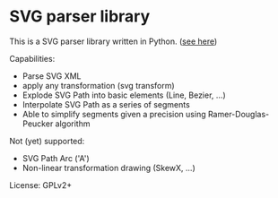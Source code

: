 SVG parser library
==================

This is a SVG parser library written in Python.
([see here](https://github.com/cjlano/svg]))

Capabilities:
 - Parse SVG XML
 - apply any transformation (svg transform)
 - Explode SVG Path into basic elements (Line, Bezier, ...)
 - Interpolate SVG Path as a series of segments
 - Able to simplify segments given a precision using Ramer-Douglas-Peucker algorithm

Not (yet) supported:
 - SVG Path Arc ('A')
 - Non-linear transformation drawing (SkewX, ...)

License: GPLv2+
